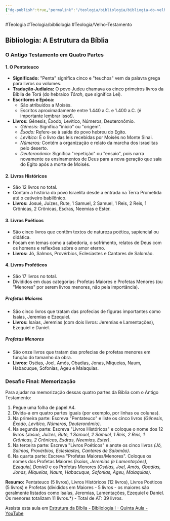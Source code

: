 ```yaml
---
{"dg-publish":true,"permalink":"/teologia/bibliologia/bibliogia-do-velho-testamento/","title":"Bibliologia do Velho Testamento","metatags":{"description":"Estudos dos livros do Velho Testamento"},"noteIcon":2,"updated":"2025-06-28T16:14:44.804-03:00"}
---
```


#Teologia #Teologia/bibliologia #Teologia/Velho-Testamento 

## **Bibliologia: A Estrutura da Bíblia**

### **O Antigo Testamento em Quatro Partes**

#### **1. O Pentateuco**

- **Significado:** "Penta" significa cinco e "teuchos" vem da palavra grega para livros ou volumes.
- **Tradução Judiaica:** O povo Judeu chamava os cinco primeiros livros da Bíblia de Torá (do hebraico *Tórah*, que significa Lei).
- **Escritores e Epóca:**
    - São atribuídos a Moisés.
    - Escritos aproximadamente entre 1.440 a.C. e 1.400 a.C. (é importante lembrar isso!).
- **Livros:** Gênesis, Êxodo, Levítico, Números, Deuteronômio.
    - *Gênesis:* Significa "início" ou "origem".
    - *Êxodo:* Refere-se à saída do povo hebreu do Egito.
    - *Levítico:* É o livro das leis recebidas por Moisés no Monte Sinai.
    - *Números:* Contém a organização e relato da marcha dos israelitas pelo deserto.
    - *Deuteronômio:* Significa "repetição" ou "ensaio", pois narra novamente os ensinamentos de Deus para a nova geração que saía do Egito após a morte de Moisés.

#### **2. Livros Históricos**

- São 12 livros no total.
- Contam a história do povo Israelita desde a entrada na Terra Prometida até o cativeiro babilônico.
- **Livros:** Josué, Juízes, Rute, 1 Samuel, 2 Samuel, 1 Reis, 2 Reis, 1 Crônicas, 2 Crônicas, Esdras, Neemias e Ester.

#### **3. Livros Poéticos**

- São cinco livros que contêm textos de natureza poética, sapiencial ou didática.
- Focam em temas como a sabedoria, o sofrimento, relatos de Deus com os homens e reflexões sobre o amor eterno.
- **Livros:** Jó, Salmos, Provérbios, Eclesiastes e Cantares de Salomão.

#### **4. Livros Proféticos**

- São 17 livros no total.
- Divididos em duas categorias: Profetas Maiores e Profetas Menores (ou "Menores" por serem livros menores, não pela importância).

##### **Profetas Maiores**

- São cinco livros que tratam das profecias de figuras importantes como Isaías, Jeremias e Ezequiel.
- **Livros:** Isaías, Jeremias (com dois livros: Jeremias e Lamentações), Ezequiel e Daniel.

##### **Profetas Menores**

- São onze livros que tratam das profecias de profetas menores em função do tamanho da obra.
- **Livros:** Oséias, Joel, Amós, Obadias, Jonas, Miqueias, Naum, Habacuque, Sofonias, Ageu e Malaquias.

### **Desafio Final: Memorização**

Para ajudar na memorização dessas quatro partes da Bíblia com o Antigo Testamento:

1. Pegue uma folha de papel A4.
2. Divida-a em quatro partes iguais (por exemplo, por linhas ou colunas).
3. Na primeira parte: Escreva "Pentateuco" e liste os cinco livros *(Gênesis, Êxodo, Levítico, Números, Deuteronômio)*.
4. Na segunda parte: Escreva "Livros Históricos" e coloque o nome dos 12 livros *(Josué, Juízes, Rute, 1 Samuel, 2 Samuel, 1 Reis, 2 Reis, 1 Crônicas, 2 Crônicas, Esdras, Neemias, Ester)*.
5. Na terceira parte: Escreva "Livros Poéticos" e anote os cinco livros *(Jó, Salmos, Provérbios, Eclesiastes, Cantares de Salomão)*.
6. Na quarta parte: Escreva "Profetas Maiores/Menores". Coloque os nomes dos Profetas Maiores *(Isaías, Jeremias (e Lamentações), Ezequiel, Daniel)* e os Profetas Menores *(Oséias, Joel, Amós, Obadias, Jonas, Miqueias, Naum, Habacuque, Sofonias, Ageu, Malaquias)*. 

**Resumo:** Pentateuco (5 livros), Livros Históricos (12 livros), Livros Poéticos (5 livros) e Profetas (divididos em Maiores - 5 livros - os maiores são geralmente listados como Isaías, Jeremias,  Lamentações, Ezequiel e Daniel. Os menores totalizam 11 livros.*) - Total de AT: 39 livros.

Assista esta aula em [Estrutura da Bíblia - Bibliologia I - Quinta Aula - YouTube](https://www.youtube.com/watch?v=tZihBFJtKxU)
